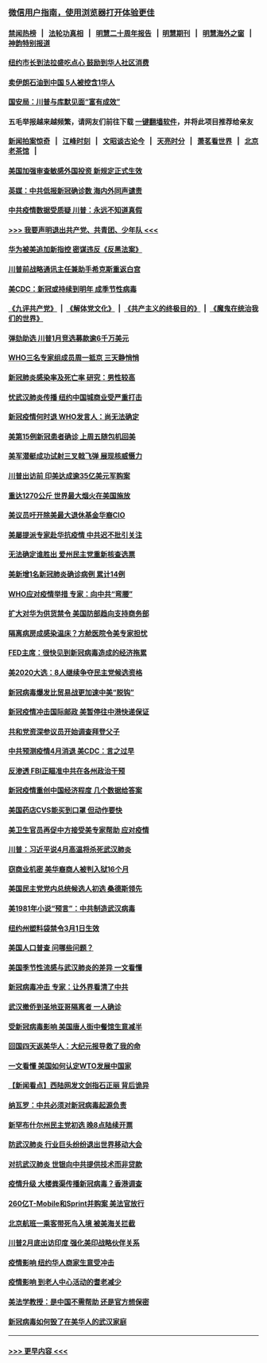 ### [微信用户指南，使用浏览器打开体验更佳](https://github.com/gfw-breaker/banned-news1/blob/master/indexes/wechat-guide.md?t=0)
#### [禁闻热榜](热点新闻.md?t=0)  &nbsp;&nbsp;|&nbsp;&nbsp; [法轮功真相](https://github.com/gfw-breaker/truth/blob/master/README.md?t=0) &nbsp;&nbsp;|&nbsp;&nbsp; [明慧二十周年报告](https://github.com/gfw-breaker/mh-reports/blob/master/README.md?t=0) &nbsp;&nbsp;|&nbsp;&nbsp;[明慧期刊](https://github.com/gfw-breaker/mh-qikan) &nbsp;&nbsp;|&nbsp;&nbsp; [明慧海外之窗](https://github.com/gfw-breaker/mh-news/blob/master/README.md?t=0) &nbsp;&nbsp;|&nbsp;&nbsp; [神韵特别报道](https://github.com/gfw-breaker/mh-news/blob/master/shenyun.md?t=0)
#### [纽约市长到法拉盛吃点心  鼓励到华人社区消费](../pages/nsc412/n11868197.md?t=02142211) 
#### [卖伊朗石油到中国  5人被控含1华人](../pages/nsc412/n11867988.md?t=02142211) 
#### [国安局：川普与库默见面“富有成效”](../pages/nsc412/n11867976.md?t=02142211) 
#### 五毛举报越来越频繁，请网友们前往下载 [一键翻墙软件](https://github.com/gfw-breaker/ssr-accounts)，并将此项目推荐给亲友
#### [新闻拍案惊奇](https://github.com/gfw-breaker/banned-news1/blob/master/pages/link4.md) &nbsp;&nbsp;|&nbsp;&nbsp; [江峰时刻](https://github.com/gfw-breaker/banned-news1/blob/master/pages/link4.md) &nbsp;&nbsp;|&nbsp;&nbsp; [文昭谈古论今](https://github.com/gfw-breaker/banned-news1/blob/master/pages/link4.md) &nbsp;&nbsp;|&nbsp;&nbsp; [天亮时分](https://github.com/gfw-breaker/banned-news1/blob/master/pages/link4.md) &nbsp;&nbsp;|&nbsp;&nbsp; [萧茗看世界](https://github.com/gfw-breaker/banned-news1/blob/master/pages/link4.md) &nbsp;&nbsp;|&nbsp;&nbsp; [北京老茶馆](https://github.com/gfw-breaker/banned-news1/blob/master/pages/link4.md) &nbsp;&nbsp;|&nbsp;&nbsp; 
#### [美国加强审查敏感外国投资 新规定正式生效](../pages/nsc412/n11868041.md?t=02142211) 
#### [英媒：中共低报新冠确诊数 海内外同声谴责](../pages/nsc412/n11867421.md?t=02142211) 
#### [中共疫情数据受质疑 川普：永远不知道真假](../pages/nsc412/n11867195.md?t=02142211) 
#### [>>> 我要声明退出共产党、共青团、少年队 <<<](https://github.com/begood0513/goodnews/blob/master/quit/letter.md) 
#### [华为被美追加新指控 密谋违反《反黑法案》](../pages/nsc412/n11867191.md?t=02142211) 
#### [川普前战略通讯主任兼助手希克斯重返白宫](../pages/nsc412/n11867104.md?t=02142211) 
#### [美CDC：新冠或持续到明年 成季节性病毒](../pages/nsc412/n11867279.md?t=02142211) 
#### [《九评共产党》](https://github.com/begood0513/9ping.md/blob/master/README.md) &nbsp;|&nbsp; [《解体党文化》](../../../../jtdwh.md/blob/master/README.md)  &nbsp;|&nbsp; [《共产主义的终极目的》](../../../../gczydzjmd.md/blob/master/README.md) &nbsp;|&nbsp; [《魔鬼在统治我们的世界》](../../../../mgztzwmdsj.md/blob/master/README.md) 
#### [弹劾助选 川普1月竞选募款逾6千万美元](../pages/nsc412/n11866950.md?t=02142211) 
#### [WHO三名专家组成员周一抵京 三天静悄悄](../pages/nsc412/n11866947.md?t=02142211) 
#### [新冠肺炎感染率及死亡率 研究：男性较高](../pages/nsc412/n11866956.md?t=02142211) 
#### [忧武汉肺炎传播 纽约中国城商业受严重打击](../pages/nsc412/n11866902.md?t=02142211) 
#### [新冠疫情何时退 WHO发言人：尚无法确定](../pages/nsc412/n11866864.md?t=02142211) 
#### [美第15例新冠患者确诊 上周五随包机回美](../pages/nsc412/n11866852.md?t=02142211) 
#### [美军潜艇成功试射三叉戟飞弹 展现核威慑力](../pages/nsc412/n11866046.md?t=02142211) 
#### [川普出访前 印美达成逾35亿美元军购案](../pages/nsc412/n11865444.md?t=02142211) 
#### [重达1270公斤 世界最大烟火在美国施放](../pages/nsc412/n11865198.md?t=02142211) 
#### [美议员吁开除美最大退休基金华裔CIO](../pages/nsc412/n11865230.md?t=02142211) 
#### [美屡提派专家赴华抗疫情 中共迟不批引关注](../pages/nsc412/n11864719.md?t=02142211) 
#### [无法确定谁胜出 爱州民主党重新核查选票](../pages/nsc412/n11864830.md?t=02142211) 
#### [美新增1名新冠肺炎确诊病例 累计14例](../pages/nsc412/n11864893.md?t=02142211) 
#### [WHO应对疫情举措 专家：向中共“弯腰”](../pages/nsc412/n11864727.md?t=02142211) 
#### [扩大对华为供货禁令 美国防部趋向支持商务部](../pages/nsc412/n11864773.md?t=02142211) 
#### [隔离病房成感染温床？方舱医院令美专家担忧](../pages/nsc412/n11864575.md?t=02142211) 
#### [FED主席：很快见到新冠病毒造成的经济拖累](../pages/nsc412/n11864507.md?t=02142211) 
#### [美2020大选：8人继续争夺民主党候选资格](../pages/nsc412/n11864327.md?t=02142211) 
#### [新冠病毒爆发比贸易战更加速中美“脱钩”](../pages/nsc412/n11864470.md?t=02142211) 
#### [新冠疫情冲击国际邮政 美暂停往中港快递保证](../pages/nsc412/n11864207.md?t=02142211) 
#### [共和党资深参议员开始调查拜登父子](../pages/nsc412/n11863984.md?t=02142211) 
#### [中共预测疫情4月消退 美CDC：言之过早](../pages/nsc412/n11864310.md?t=02142211) 
#### [反渗透 FBI正瞄准中共在各州政治干预](../pages/nsc412/n11864300.md?t=02142211) 
#### [新冠疫情重创中国经济程度 几个数据给答案](../pages/nsc412/n11864203.md?t=02142211) 
#### [美国药店CVS能买到口罩 但动作要快](../pages/nsc412/n11862438.md?t=02142211) 
#### [美卫生官员再促中方接受美专家帮助 应对疫情](../pages/nsc412/n11864043.md?t=02142211) 
#### [川普：习近平说4月高温将杀死武汉肺炎](../pages/nsc412/n11860814.md?t=02142211) 
#### [窃商业机密 美华裔商人被判入狱16个月](../pages/nsc412/n11863911.md?t=02142211) 
#### [美国民主党党内总统候选人初选 桑德斯领先](../pages/nsc412/n11863475.md?t=02142211) 
#### [美1981年小说“预言”：中共制造武汉病毒](../pages/nsc412/n11863306.md?t=02142211) 
#### [纽约州塑料袋禁令3月1日生效](../pages/nsc412/n11862832.md?t=02142211) 
#### [美国人口普查  问哪些问题？](../pages/nsc412/n11862808.md?t=02142211) 
#### [美国季节性流感与武汉肺炎的差异 一文看懂](../pages/nsc412/n11862428.md?t=02142211) 
#### [新冠病毒冲击 专家：让外界看清了中共](../pages/nsc412/n11862280.md?t=02142211) 
#### [武汉撤侨到圣地亚哥隔离者 一人确诊](../pages/nsc412/n11862460.md?t=02142211) 
#### [受新冠病毒影响 美国唐人街中餐馆生意减半](../pages/nsc412/n11861940.md?t=02142211) 
#### [回国四天返美华人：大纪元报导救了我的命](../pages/nsc412/n11862181.md?t=02142211) 
#### [一文看懂 美国如何认定WTO发展中国家](../pages/nsc412/n11862051.md?t=02142211) 
#### [【新闻看点】西陆网发文剑指石正丽 背后诡异](../pages/nsc412/n11861792.md?t=02142211) 
#### [纳瓦罗：中共必须对新冠病毒起源负责](../pages/nsc412/n11861810.md?t=02142211) 
#### [新罕布什尔州民主党初选 晚8点陆续开票](../pages/nsc412/n11861872.md?t=02142211) 
#### [防武汉肺炎 行业巨头纷纷退出世界移动大会](../pages/nsc412/n11861795.md?t=02142211) 
#### [对抗武汉肺炎 世银向中共提供技术而非贷款](../pages/nsc412/n11861652.md?t=02142211) 
#### [疫情升级 大楼粪渠传播新冠病毒？香港调查](../pages/nsc412/n11861556.md?t=02142211) 
#### [260亿T-Mobile和Sprint并购案 美法官放行](../pages/nsc412/n11861511.md?t=02142211) 
#### [北京航班一乘客带死鸟入境 被美海关拦截](../pages/nsc412/n11861317.md?t=02142211) 
#### [川普2月底出访印度 强化美印战略伙伴关系](../pages/nsc412/n11860557.md?t=02142211) 
#### [疫情影响  纽约华人商家生意受冲击](../pages/nsc412/n11860284.md?t=02142211) 
#### [疫情影响  到老人中心活动的耆老减少](../pages/nsc412/n11860199.md?t=02142211) 
#### [美法学教授：是中国不需帮助 还是官方想保密](../pages/nsc412/n11859492.md?t=02142211) 
#### [新冠病毒如何毁了在美华人的武汉家庭](../pages/nsc412/n11859524.md?t=02142211) 

----
#### [ >>> 更早内容 <<< ](../indexes/nsc412-earlier.md)
